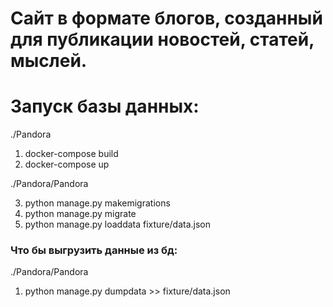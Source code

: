 # Сайт в формате блогов, созданный для публикации новостей, статей, мыслей. 

# Запуск базы данных:
./Pandora
1) docker-compose build
2) docker-compose up

./Pandora/Pandora   

3) python manage.py makemigrations
5) python manage.py migrate
7) python manage.py loaddata fixture/data.json
### Что бы выгрузить данные из бд:
./Pandora/Pandora
1) python manage.py dumpdata >> fixture/data.json

